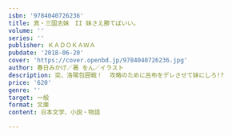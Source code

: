 ```yaml
---
isbn: '9784040726236'
title: 真・三国志妹　II 妹さえ勝てばいい。
volume: ''
series: ''
publisher: ＫＡＤＯＫＡＷＡ
pubdate: '2018-06-20'
cover: 'https://cover.openbd.jp/9784040726236.jpg'
author: 春日みかげ／著 をん／イラスト
description: 突、洛陽包囲戦！  攻略のために呂布をデレさせて妹にしろ!?
price: '620'
genre: ''
target: 一般
format: 文庫
content: 日本文学、小説・物語

---
```

